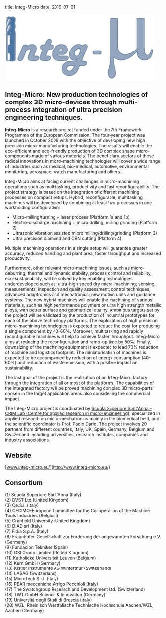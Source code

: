 title: Integ-Micro
date: 2010-07-01 

<!--break-->
![Integ-Micro](/images/Logo_IntegMicro_web2.jpg)  
  
## Integ-Micro: New production technologies of complex 3D micro-devices through multi-process integration of ultra precision engineering techniques.

 
  
<strong>Integ-Micro</strong> is a research project funded under the 7th Framework Programme of the European Commission. The four-year project was launched in October 2008 with the objective of developing new high precision micro-manufacturing technologies. The results will enable the eco-efficient and eco-friendly production of 3D complex shape micro-components made of various materials. The beneficiary sectors of these radical innovations in micro-machining technologies will cover a wide range of industries such as medical, bio-medical, automotive, environmental monitoring, aerospace, watch manufacturing and others. 

Integ-Micro aims at facing current challenges in micro-machining operations such as multitasking, productivity and fast reconfigurability. The project strategy is based on the integration of different machining processes on compact setups. Hybrid, reconfigurable, multitasking machines will be developed by combining at least two processes in one workholding configuration:   
 
* Micro-milling/turning + laser process (Platform 1a and 1b)  
* Electro-discharge machining + micro drilling, milling grinding (Platform 2)  
* Ultrasonic vibration assisted micro milling/drilling/grinding (Platform 3)  
* Ultra precision diamond and CBN cutting (Platform 4)  

Multiple machining operations in a single setup will guarantee greater accuracy, reduced handling and plant area, faster throughput and increased productivity.

Furthermore, other relevant micro-machining issues, such as micro-deburring, thermal and dynamic stability, process control and reliability, eco-sustainability, will be solved by key enabling technologies underdeveloped such as: ultra-high speed dry micro-machining; sensing, measurements, inspection and quality assessment; control techniques; advanced adaptronics and mechatronics; new motion units and guidance systems. The new hybrid machines will enable the machining of various materials, such as high performance polymers or ultra high strength metallic alloys, with better surface and geometrical quality. 
Ambitious targets set by the project will be validated by the production of industrial prototypes for each of the above technology platforms. The exploitation of high precision micro-machining technologies is expected to reduce the cost for producing a single component by 40-60%. Moreover, multitasking and rapidly reconfigurable machines will help to achieve faster throughput. Integ-Micro aims at reducing the reconfiguration and ramp-up time by 50%. Finally, downsizing of the machining equipment is expected to lead 70% reduction of machine and logistics footprint. The miniaturisation of machines is expected to be accompanied by reduction of energy consumption (40-60%) and reduction of waste emission, with a positive impact on sustainability. 

The last goal of the project is the realization of an Integ-Micro factory through the integration of all or most of the platforms. The capabilities of the integrated factory will be proved machining complex 3D micro-parts chosen in the target application areas also considering the commercial impact.

The Integ-Micro project is coordinated by [Scuola Superiore Sant'Anna – CRIM Lab (Centre for applied research in micro-engineering)](http://www-crim.sssup.it/tiki-index.php), specialized in applied research on micro-mechatronics mainly in the biomedical field, and the scientific coordinator is Prof. Paolo Dario. The project involves 20 partners from different countries, Italy, UK, Spain, Germany, Belgium and Switzerland including universities, research institutes, companies and industry associations.  
  
## Website

  
[www.integ-micro.eu/](http://www.integ-micro.eu/)  
  
## Consortium

  
(1) Scuola Superiore Sant'Anna (Italy)  
(2) DVST Ltd (United Kingdom)  
(3) Ce.S.I. (Italy)  
(4) CECIMO-European Committee for the Co-operation of the Machine Tools Industries (Belgium)  
(5) Cranfield University (United Kingdom)  
(6) DIAD srl (Italy)  
(7) Fidia S.p.A. (Italy)  
(8) Fraunhofer-Gesellschaft zur Förderung der angewandten Forschung e.V. (Germany)  
(9) Fundacion Tekniker (Spain)  
(10) GSI Group Limited (United Kingdom)  
(11) Katholieke Universiteit Leuven (Belgium)  
(12) Kern GmbH (Germany)  
(13) Kistler Instrumente AG Winterthur (Switzerland)  
(14) LASAG (Switzerland)  
(15) MicroTech S.r.l. (Italy)  
(16) PEAR meccaniche Arrigo Pecchioli (Italy)  
(17) The Swatchgroup Research and Development Ltd. (Switzerland)  
(18) TWT GmbH Science & Innovation (Germany)  
(19) Università degli Studi di Brescia (Italy)  
(20) WZL, Rheinisch Westfälische Technische Hochschule Aachen/WZL, Aachen (Germany)